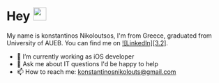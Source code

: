 

# Hey <img src="https://raw.githubusercontent.com/MartinHeinz/MartinHeinz/master/wave.gif" width="30px">

My name is konstantinos Nikoloutsos, I'm from Greece, graduated from University of AUEB. You can find me on  [![LinkedIn][3.2]][2].
- 🔭 I’m currently working as iOS developer
- 💬 Ask me about IT questions I'd be happy to help
- 📫 How to reach me: konstantinosnikolouts@gmail.com





<!-- links to your social media accounts -->

[1]: https://github.com/Nikoloutsos
[2]: https://www.linkedin.com/in/konstantinos-nikoloutsos-708518154/

